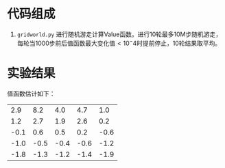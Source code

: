 # 代码组成
1. `gridworld.py` 进行随机游走计算Value函数。进行10轮最多10M步随机游走，每轮当1000步前后值函数最大变化值$<10^-4$时提前停止，10轮结果取平均。

# 实验结果
值函数估计如下：
<table>
<thead></thead>
<tbody>
<tr>
    <td>2.9</td>
    <td>8.2</td>
    <td>4.0</td>
    <td>4.7</td>
    <td>1.0</td>
  </tr>
  <tr>
    <td>1.2</td>
    <td>2.7</td>
    <td>1.9</td>
    <td>2.6</td>
    <td>0.2</td>
  </tr>
  <tr>
    <td>-0.1</td>
    <td>0.6</td>
    <td>0.5</td>
    <td>0.2</td>
    <td>-0.6<br></td>
  </tr>
  <tr>
    <td>-1.0</td>
    <td>-0.5</td>
    <td>-0.4</td>
    <td>-0.6</td>
    <td>-1.2<br></td>
  </tr>
  <tr>
    <td>-1.8<br></td>
    <td>-1.3</td>
    <td>-1.2</td>
    <td>-1.4</td>
    <td>-1.9</td>
  </tr>
</tbody>
</table>